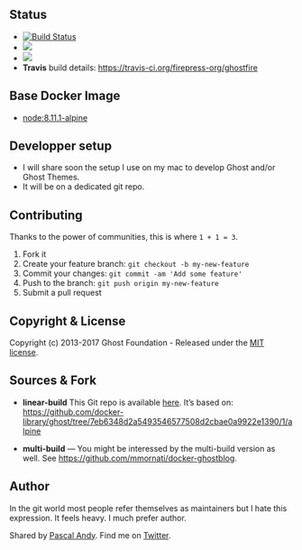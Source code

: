 ## Status

- [![Build Status](https://travis-ci.org/firepress-org/ghostfire.svg)](https://travis-ci.org/firepress-org/ghostfire)
- [![](https://images.microbadger.com/badges/image/firepress-org/ghostfire.svg)](https://microbadger.com/images/firepress-org/ghostfire "Get your own image badge on microbadger.com")
- [![](https://images.microbadger.com/badges/version/firepress-org/ghostfire.svg)](https://microbadger.com/images/firepress-org/ghostfire "Get your own version badge on microbadger.com")
- **Travis** build details: https://travis-ci.org/firepress-org/ghostfire


## Base Docker Image

- [node:8.11.1-alpine](https://registry.hub.docker.com/_/node/)


## Developper setup

- I will share soon the setup I use on my mac to develop Ghost and/or Ghost Themes.
- It will be on a dedicated git repo.


## Contributing

Thanks to the power of communities, this is where `1 + 1 = 3`.

1. Fork it
2. Create your feature branch: `git checkout -b my-new-feature`
3. Commit your changes: `git commit -am 'Add some feature'`
4. Push to the branch: `git push origin my-new-feature`
5. Submit a pull request


## Copyright & License

Copyright (c) 2013-2017 Ghost Foundation - Released under the [MIT license](LICENSE).


## Sources & Fork

- **linear-build** This Git repo is available [here](https://github.com/firepress-org/ghostfire). It’s based on:
https://github.com/docker-library/ghost/tree/7eb6348d2a5493546577508d2cbae0a9922e1390/1/alpine

- **multi-build** — You might be interessed by the  multi-build version as well. See https://github.com/mmornati/docker-ghostblog.


## Author

In the git world most people refer themselves as maintainers but I hate this expression. It feels heavy. I much prefer author.

Shared by [Pascal Andy](https://pascalandy.com/blog/now/). Find me on [Twitter](https://twitter.com/askpascalandy).